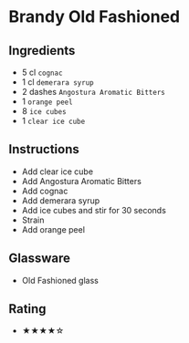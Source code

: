 # Brandy Old Fashioned

## Ingredients
- 5 cl `cognac`
- 1 cl `demerara syrup`
- 2 dashes `Angostura Aromatic Bitters`
- 1 `orange peel`
- 8 `ice cubes`
- 1 `clear ice cube`

## Instructions
- Add clear ice cube
- Add Angostura Aromatic Bitters
- Add cognac
- Add demerara syrup
- Add ice cubes and stir for 30 seconds
- Strain
- Add orange peel

## Glassware
- Old Fashioned glass

## Rating
- ★★★★☆